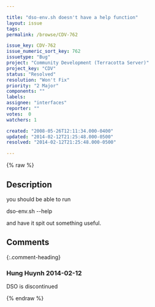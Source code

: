 ```yaml
---

title: "dso-env.sh doesn't have a help function"
layout: issue
tags: 
permalink: /browse/CDV-762

issue_key: CDV-762
issue_numeric_sort_key: 762
issuetype: "Bug"
project: "Community Development (Terracotta Server)"
project_key: "CDV"
status: "Resolved"
resolution: "Won't Fix"
priority: "2 Major"
components: ""
labels: 
assignee: "interfaces"
reporter: ""
votes:  0
watchers: 1

created: "2008-05-26T12:11:34.000-0400"
updated: "2014-02-12T21:25:48.000-0500"
resolved: "2014-02-12T21:25:48.000-0500"

---
```




{% raw %}



## Description

<div markdown="1" class="description">

you should be able to run

  dso-env.sh --help

and have it spit out something useful.

</div>

## Comments


{:.comment-heading}
### **Hung Huynh** <span class="date">2014-02-12</span>

<div markdown="1" class="comment">

DSO is discontinued

</div>



{% endraw %}
